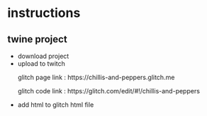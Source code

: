 <h1>instructions</h1>
<h2>twine project</h2>
<ul><li>download project</li><li>upload to twitch</li>
  <p>glitch page link : https://chillis-and-peppers.glitch.me</p>
  <p>glitch code link : https://glitch.com/edit/#!/chillis-and-peppers</p>
<li>add html to glitch html file</li></ul>
